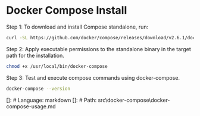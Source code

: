 # Docker Compose Install

Step 1: To download and install Compose standalone, run:

```bash
curl -SL https://github.com/docker/compose/releases/download/v2.6.1/docker-compose-linux-x86_64 -o /usr/local/bin/docker-compose
```

Step 2: Apply executable permissions to the standalone binary in the target path for the installation.

```bash
chmod +x /usr/local/bin/docker-compose
```

Step 3: Test and execute compose commands using docker-compose.

```bash
docker-compose --version
```

[]: # Language: markdown
[]: # Path: src\docker-compose\docker-compose-usage.md